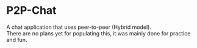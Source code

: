 # P2P-Chat

A chat application that uses peer-to-peer (Hybrid model).  
There are no plans yet for populating this, it was mainly done for practice and fun.
